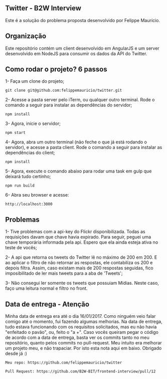 ## Twitter - B2W Interview

Este é a solução do problema proposta desenvolvido por Felippe Maurício. 

## Organização

Este repositório contém um client desenvolvido em AngularJS e um server desenvolvido em NodeJS para consumir os dados da API do Twitter.

## Como rodar o projeto? 6 passos

1- Faça um clone do projeto;
````
git clone git@github.com:felippemauricio/twitter.git
````

2- Acesse a pasta server pelo iTerm, ou qualquer outro terminal. Rode o comando a seguir para instalar as dependências do servidor;
````
npm install
````

3- Agora, inicie o servidor;
````
npm start
````

4- Agora, abra um outro terminal (não feche o que já está rodando o servidor), e acesse a pasta client. Rode o comando a seguir para instalar as dependências do client;
````
npm install
````

5- Agora, execute o comando abaixo para rodar uma task em gulp que deixará tudo certinho;
````
npm run build
````

6- Abra seu browser e acesse:
````
http://localhost:3000
````

## Problemas

1- Tive problemas com a api-key do Flickr disponibilizada. Todas as requisições davam que chave havia expirado. Para seguir, peguei uma chave temporária informada pela api. Espero que ela ainda esteja ativa no teste de vocês;

2- A api que retorna os tweets do Twitter lê no máximo de 200 em 200. E ao aplicar o filtro de não retornar as respostas, ele contabiliza os 200 e depois filtra. Assim, caso existam mais de 200 respostas seguidas, fico imposibilitado de ler mais tweets para a aba de 'Tweets';

3- Não consegui ler somente os tweets que possuiam Mídias. Neste caso, faço uma leitura normal e filtro no front.

## Data de entrega - Atenção

Minha data de entrega era até o dia 16/01/2017. Como ninguém veio falar comigo até o momento, fui fazendo algumas melhorias. Na data de entrega, tudo estava funcionando com os requisitos solicitados, mas eu não havia "enfeitado o pavão", ou, feito o "a +". Caso vocês queiram pegar o código de acordo com a data de entrega, basta ver os commits tanto no meu repositório, quanto pelos commits no pull-request. Meu intuito era melhorar um projeto meu, e não trapaciar. Por isto esta nota aqui em baixo. Obrigado desde já :)
 
````
Meu repo: https://github.com/felippemauricio/twitter
````
 
````
Pull Request: https://github.com/B2W-BIT/frontend-interview/pull/12 
```` 